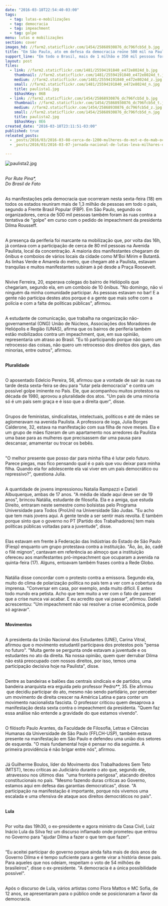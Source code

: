 ```yaml
---
date: "2016-03-18T22:54:40-03:00"
tags:
  - tag: lutas-e-mobilizações
  - tag: democracia
  - tag: impeachment
  - tag: golpe
menu: lutas e mobilizações
section: cover
images_hd: //farm2.staticflickr.com/1454/25868930876_dc796fcb5d_b.jpg
title: "Em São Paulo, ato em defesa da democracia reúne 500 mil na Paulista"
support_line: "Em todo o Brasil, mais de 1 milhão e 350 mil pessoas foram às ruas dizer não ao golpe e sim para democracia."
layout: post
files:
  - link: //farm2.staticflickr.com/1481/25594191840_e472e8024d_b.jpg
    thumbnail: //farm2.staticflickr.com/1481/25594191840_e472e8024d_t.jpg
    medium: //farm2.staticflickr.com/1481/25594191840_e472e8024d_z.jpg
    small: //farm2.staticflickr.com/1481/25594191840_e472e8024d_n.jpg
    title: paulista1.jpg
    $$hashKey: 06B
  - link: //farm2.staticflickr.com/1454/25868930876_dc796fcb5d_b.jpg
    thumbnail: //farm2.staticflickr.com/1454/25868930876_dc796fcb5d_t.jpg
    medium: //farm2.staticflickr.com/1454/25868930876_dc796fcb5d_z.jpg
    small: //farm2.staticflickr.com/1454/25868930876_dc796fcb5d_n.jpg
    title: paulista2.jpg
    $$hashKey: 0E6
created_date: "2016-03-18T23:11:51-03:00"
published: true
releated_posts:
  - _posts/2016/03/2016-03-08-cerca-de-1200-mulheres-do-mst-e-do-mab-ocupam-patio-da-yara-fertilizantes-em-porto-alegre.md
  - _posts/2016/03/2016-03-07-jornada-nacional-de-lutas-leva-milhares-de-mulheres-as-ruas-de-todo-pais.md

---
```

<p dir="ltr"><img alt="paulista2.jpg" src="//farm2.staticflickr.com/1454/25868930876_dc796fcb5d_b.jpg" /></p>

<p dir="ltr"><br />
<em>Por Rute Pina*,<br />
Do Brasil de Fato</em></p>

<p dir="ltr"><br />
As manifesta&ccedil;&otilde;es pela democracia que ocorreram nesta sexta-feira (18) em todos os estados reuniram mais de 1,3 milh&atilde;o de pessoas em todo o pa&iacute;s, segundo a Frente Brasil Popular (FBP). Em S&atilde;o Paulo, segundo os organizadores, cerca de 500 mil pessoas tamb&eacute;m foram &agrave;s ruas contra a tentativa de &quot;golpe&quot; em curso com o pedido de impeachment da presidenta Dilma Rousseff.</p>

<p dir="ltr"><br />
A presen&ccedil;a da periferia foi marcante na mobiliza&ccedil;&atilde;o que, por volta das 16h, j&aacute; contava com a participa&ccedil;&atilde;o de cerca de 80 mil pessoas na Avenida Paulista, local da concentra&ccedil;&atilde;o. A maioria dos manifestantes chegaram de &ocirc;nibus e comboios de v&aacute;rios locais da cidade como M&#39;Boi Mirim e Butant&atilde;. As linhas Verde e Amarela do metro, que chegam at&eacute; a Paulista, estavam tranquilas e muitos manifestantes subiram &agrave; p&eacute; desde a Pra&ccedil;a Roosevelt.</p>

<p dir="ltr"><br />
Nivive Ferreira, 20, esperava colegas do bairro de Heli&oacute;polis que chegariam, segundo ela, em um comboio de 10 &ocirc;nibus. &quot;No domingo, n&atilde;o vi ningu&eacute;m da minha comunidade participar. As pessoas estavam no bar! E a gente n&atilde;o participa destes atos porque &eacute; a gente que mais sofre com a pol&iacute;cia e com a falta de pol&iacute;ticas p&uacute;blicas&quot;, afirmou.</p>

<p dir="ltr"><br />
A estudante de comunica&ccedil;&atilde;o, que trabalha na onganiza&ccedil;&atilde;o n&atilde;o-governamental (ONG) Uni&atilde;o de N&uacute;cleos, Associa&ccedil;&otilde;es dos Moradores de Heli&oacute;polis e Regi&atilde;o (UNAS), afirma que os bairros de periferia tamb&eacute;m est&atilde;o mobilizados contra um impeachment, que, em sua opini&atilde;o, representaria um atraso ao Brasil. &quot;Eu t&ocirc; participando porque n&atilde;o quero um retrocesso das coisas, n&atilde;o quero um retrocesso dos direitos dos gays, das minorias, entre outros&quot;, afirmou.</p>

<p dir="ltr"><br />
<strong>Pluralidade</strong></p>

<p dir="ltr"><br />
O aposentado Edelcio Pereira, 56, afirmou que a vontade de sair &agrave;s ruas na tarde desta sexta-feira se deu para &quot;lutar pela democracia&quot; e contra um poss&iacute;vel golpe iminente no Pa&iacute;s. Ele, que acompanhou muitos protestos na d&eacute;cada de 1980, aprovou a pluralidade dos atos. &quot;Um pa&iacute;s de uma minoria s&oacute; &eacute; um pa&iacute;s sem gra&ccedil;a e &eacute; isso que a direita quer&quot;, disse.</p>

<p dir="ltr"><br />
Grupos de feministas, sindicalistas, intelectuais, pol&iacute;ticos e at&eacute; de m&atilde;es se aglomeravam na avenida Paulista. A professora de ioga, Julia Borges Calderone, 32, estava na manifesta&ccedil;&atilde;o com sua filha de nove meses. Ela e um grupo de m&atilde;es fizeram de um apartamento nos arredores da Paulista uma base para as mulheres que precisassem dar uma pausa para descansar, amamentar ou trocar os beb&ecirc;s.</p>

<p dir="ltr"><br />
&quot;O melhor presente que posso dar para minha filha &eacute; lutar pelo futuro. Parece piegas, mas fico pensando qual &eacute; o pa&iacute;s que vou deixar para minha filha. Quando ela for adolescente ela vai viver em um pa&iacute;s democr&aacute;tico ou repressivo?&quot;, questiona Julia.</p>

<p dir="ltr"><br />
A quantidade de jovens impressionou Natalia Rampazzi e Datieli Albuquerque, ambas de 17 anos. &quot;A m&eacute;dia de idade aqui deve ser de 19 anos&quot;, brincou Nat&aacute;lia, estudante de filosofia. Ela e a amiga, que estuda Direito, entraram neste semestre como bolsistas pelo Programa Universidade para Todos (ProUni) na Universidade S&atilde;o Judas. &quot;Eu acho que tem mais jovens aqui. A gente tende a ser sentir mais revolta. E tamb&eacute;m porque sinto que o governo no PT [Partido dos Trabalhadores] tem mais pol&iacute;ticas p&uacute;blicas voltadas para a juventude&quot;, disse.</p>

<p dir="ltr"><br />
Elas estavam em frente &agrave; Federa&ccedil;&atilde;o das Ind&uacute;strias do Estado de S&atilde;o Paulo (Fiesp) enquanto um grupo protestava contra a institui&ccedil;&atilde;o. &quot;&Atilde;o, &atilde;o, &atilde;o, cad&ecirc; o fil&eacute; mignon&quot;, cantavam em refer&ecirc;ncia ao almo&ccedil;o que a institui&ccedil;&atilde;o ofereceu aos manifestantes pr&oacute;-impeachment que ocuparam a avenida na quinta-feira (17). Alguns, entoavam tamb&eacute;m frases contra a Rede Globo.</p>

<p dir="ltr"><br />
Nat&aacute;lia disse concordar com o protesto contra a emissora. Segundo ela, muito do clima de polariza&ccedil;&atilde;o pol&iacute;tica no pa&iacute;s tem a ver com a cobertura da imprensa. &quot;Conversar em casa, por exemplo, anda muito dif&iacute;cil. E antes todo mundo era petista. Acho que tem muito a ver com o fato de parecer que a crise nunca vai acabar. E eu acredito que vai passar&quot;, afirmou. Datieli acrescentou: &quot;Um impeachment n&atilde;o vai resolver a crise econ&ocirc;mica, pode s&oacute; agravar&quot;. &nbsp;</p>

<p dir="ltr"><br />
<strong>Movimentos</strong></p>

<p dir="ltr"><br />
A presidenta da Uni&atilde;o Nacional dos Estudantes (UNE), Carina Vitral, afirmou que o movimento estudantil participava dos protestos pois &quot;pensa no futuro&quot;. &quot;Muita gente se pergunta onde estavam a juventude e os estudantes no ato da direita. Na nossa opini&atilde;o, quem quer derrubar Dilma n&atilde;o est&aacute; preocupado com nossos direitos, por isso, temos uma participa&ccedil;&atilde;o decisiva hoje na Paulista&quot;, disse.</p>

<p dir="ltr"><br />
Dentre as bandeiras e bal&otilde;es das centrais sindicais e de partidos, uma bandeira anarquista era erguida pelo professor Pedro**, 35. Ele afirmou &nbsp;que decidiu participar do ato, mesmo n&atilde;o sendo partid&aacute;rio, por perceber um movimento de direita crescer na Am&eacute;rica Latina e para conter um movimento nacionalista fascista. O professor criticou quem desaprova a manifesta&ccedil;&atilde;o desta sexta contra o impeachment da presidenta. &ldquo;Quem faz essa an&aacute;lise n&atilde;o entende a gravidade do que estamos vivendo&quot;.</p>

<p dir="ltr"><br />
O fil&oacute;sofo Paulo Arantes, da Faculdade de Filosofia, Letras e Ci&ecirc;ncias Humanas da Universidade de S&atilde;o Paulo (FFLCH-USP), tamb&eacute;m estava presente na manifesta&ccedil;&atilde;o em S&atilde;o Paulo e defendeu uma uni&atilde;o dos setores de esquerda. &quot;O mais fundamental hoje &eacute; pensar no dia seguinte. A primeira provid&ecirc;ncia &eacute; n&atilde;o brigar entre n&oacute;s&quot;, afirmou.</p>

<p dir="ltr"><br />
J&aacute; Guilherme Boulos, l&iacute;der do Movimento dos Trabalhadores Sem Teto (MTST), teceu cr&iacute;ticas ao Judici&aacute;rio durante o ato que, segundo ele, &nbsp;atravessou nos &uacute;ltimos dias &nbsp;&quot;uma fronteira perigosa&quot;, atacando direitos constitucionais no pa&iacute;s. &quot;Mesmo fazendo duras cr&iacute;ticas ao Governo, estamos aqui em defesa das garantias democraticas&quot;, disse. &quot;A participa&ccedil;&atilde;o na manifesta&ccedil;&atilde;o &eacute; importante, porque n&oacute;s vivemos uma escalada e uma ofensiva de ataque aos direitos democr&aacute;ticos no pa&iacute;s&quot;.</p>

<p dir="ltr"><br />
<strong>Lula</strong></p>

<p dir="ltr"><br />
Por volta das 19h30, o ex-presidente e agora ministro da Casa Civil, Luiz In&aacute;cio Lula da Silva fez um discurso inflamado onde prometeu que entrou no Governo para &quot;ajudar Dilma a fazer o que tem que fazer&quot;.</p>

<p dir="ltr"><br />
&ldquo;Eu aceitei participar do governo porque ainda falta mais de dois anos de Governo Dilma e &eacute; tempo suficiente para a gente virar a hist&oacute;ria desse pa&iacute;s. Para aqueles que nos odeiam, respeitam o voto de 54 milh&otilde;es de brasileiros&quot;, disse o ex-presidente. &quot;A democracia &eacute; a &uacute;nica possibilidade poss&iacute;vel&quot;.</p>

<p dir="ltr"><br />
Ap&oacute;s o discurso de Lula, v&aacute;rios artistas como Flora Mattos e MC Sofia, de 12 anos, se apresentaram para o p&uacute;blico onde se posicionaram a favor da democracia.</p>
